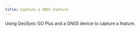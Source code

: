 ```yaml
---
title: Capture a GNSS Feature
---
```

			
Using GeoSync GO Plus and a GNSS device to capture a feature.    